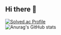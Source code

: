 ## Hi there 👋

[![Solved.ac Profile](http://mazassumnida.wtf/api/generate_badge?boj=codingminjae)](https://solved.ac/yoon828990)<br/>
![Anurag's GitHub stats](https://github-readme-stats.vercel.app/api?username=codingminjae&show_icons=true&theme=dark)
